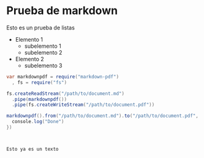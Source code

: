 # Prueba de markdown

Esto es un prueba de listas
* Elemento 1
   * subelemento 1
   * subelemento 2
* Elemento 2
   * subelemento 3
   
```java
var markdownpdf = require("markdown-pdf")
  , fs = require("fs")

fs.createReadStream("/path/to/document.md")
  .pipe(markdownpdf())
  .pipe(fs.createWriteStream("/path/to/document.pdf"))

markdownpdf().from("/path/to/document.md").to("/path/to/document.pdf", function () {
  console.log("Done")
})



Esto ya es un texto
